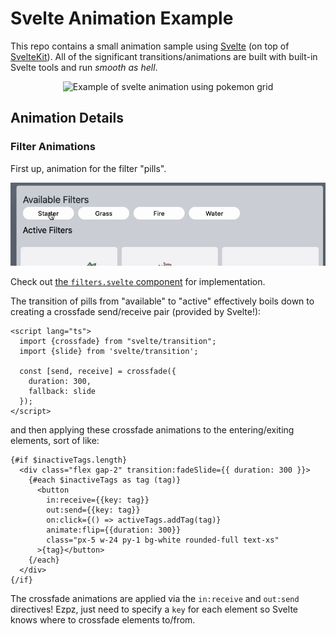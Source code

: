 # Svelte Animation Example

This repo contains a small animation sample using [Svelte](https://svelte.dev/) (on top of [SvelteKit](https://kit.svelte.dev/)). All of the significant transitions/animations are built with built-in Svelte tools and run _smooth as hell_.

<p align="center">
  <img src="./docs/svelte-animations.gif" alt="Example of svelte animation using pokemon grid">
</p>

## Animation Details

### Filter Animations

First up, animation for the filter "pills".

<p align="center">
  <img src="./docs/filter-animation.gif" />
</p>

Check out [the `filters.svelte` component](./src/components/filters.svelte) for implementation.

The transition of pills from "available" to "active" effectively boils down to creating a crossfade send/receive pair (provided by Svelte!):

```sveltehtml
<script lang="ts">
  import {crossfade} from "svelte/transition";
  import {slide} from 'svelte/transition';

  const [send, receive] = crossfade({
    duration: 300,
    fallback: slide
  });
</script>
```

and then applying these crossfade animations to the entering/exiting elements, sort of like:

```sveltehtml
{#if $inactiveTags.length}
  <div class="flex gap-2" transition:fadeSlide={{ duration: 300 }}>
    {#each $inactiveTags as tag (tag)}
      <button
        in:receive={{key: tag}}
        out:send={{key: tag}}
        on:click={() => activeTags.addTag(tag)}
        animate:flip={{duration: 300}}
        class="px-5 w-24 py-1 bg-white rounded-full text-xs"
      >{tag}</button>
    {/each}
  </div>
{/if}
```

The crossfade animations are applied via the `in:receive` and `out:send` directives! Ezpz, just need to specify a `key` for each element so Svelte knows where to crossfade elements to/from.

